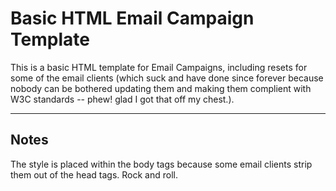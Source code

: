 <h1>Basic HTML Email Campaign Template</h1>

This is a basic HTML template for Email Campaigns, including resets for some of the email clients (which suck and have done since forever because nobody can be bothered updating them and making them complient with W3C standards -- phew! glad I got that off my chest.).

<hr/>

<h2>Notes</h2>
The style is placed within the body tags because some email clients strip them out of the head tags. Rock and roll.